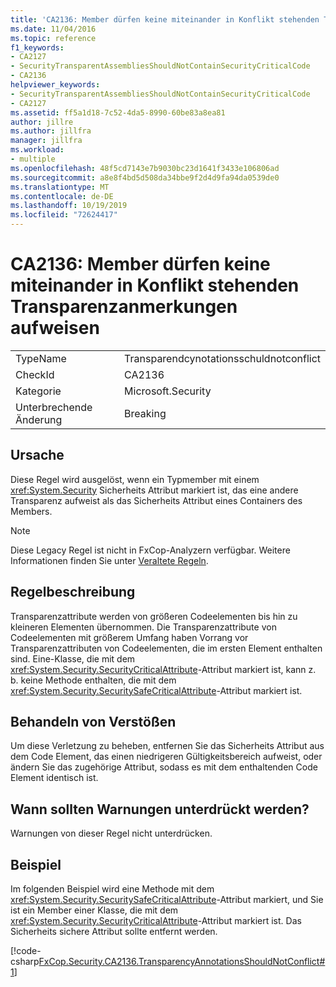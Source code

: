 ```yaml
---
title: 'CA2136: Member dürfen keine miteinander in Konflikt stehenden Transparenzanmerkungen aufweisen'
ms.date: 11/04/2016
ms.topic: reference
f1_keywords:
- CA2127
- SecurityTransparentAssembliesShouldNotContainSecurityCriticalCode
- CA2136
helpviewer_keywords:
- SecurityTransparentAssembliesShouldNotContainSecurityCriticalCode
- CA2127
ms.assetid: ff5a1d18-7c52-4da5-8990-60be83a8ea81
author: jillre
ms.author: jillfra
manager: jillfra
ms.workload:
- multiple
ms.openlocfilehash: 48f5cd7143e7b9030bc23d1641f3433e106806ad
ms.sourcegitcommit: a8e8f4bd5d508da34bbe9f2d4d9fa94da0539de0
ms.translationtype: MT
ms.contentlocale: de-DE
ms.lasthandoff: 10/19/2019
ms.locfileid: "72624417"
---
```

# <a name="ca2136-members-should-not-have-conflicting-transparency-annotations"></a>CA2136: Member dürfen keine miteinander in Konflikt stehenden Transparenzanmerkungen aufweisen

|||
|-|-|
|TypeName|Transparendcynotationsschuldnotconflict|
|CheckId|CA2136|
|Kategorie|Microsoft.Security|
|Unterbrechende Änderung|Breaking|

## <a name="cause"></a>Ursache
Diese Regel wird ausgelöst, wenn ein Typmember mit einem <xref:System.Security> Sicherheits Attribut markiert ist, das eine andere Transparenz aufweist als das Sicherheits Attribut eines Containers des Members.

> [!NOTE]
> Diese Legacy Regel ist nicht in FxCop-Analyzern verfügbar. Weitere Informationen finden Sie unter [Veraltete Regeln](fxcop-rule-port-status.md#deprecated-rules).

## <a name="rule-description"></a>Regelbeschreibung
Transparenzattribute werden von größeren Codeelementen bis hin zu kleineren Elementen übernommen. Die Transparenzattribute von Codeelementen mit größerem Umfang haben Vorrang vor Transparenzattributen von Codeelementen, die im ersten Element enthalten sind. Eine-Klasse, die mit dem <xref:System.Security.SecurityCriticalAttribute>-Attribut markiert ist, kann z. b. keine Methode enthalten, die mit dem <xref:System.Security.SecuritySafeCriticalAttribute>-Attribut markiert ist.

## <a name="how-to-fix-violations"></a>Behandeln von Verstößen
Um diese Verletzung zu beheben, entfernen Sie das Sicherheits Attribut aus dem Code Element, das einen niedrigeren Gültigkeitsbereich aufweist, oder ändern Sie das zugehörige Attribut, sodass es mit dem enthaltenden Code Element identisch ist.

## <a name="when-to-suppress-warnings"></a>Wann sollten Warnungen unterdrückt werden?
Warnungen von dieser Regel nicht unterdrücken.

## <a name="example"></a>Beispiel
Im folgenden Beispiel wird eine Methode mit dem <xref:System.Security.SecuritySafeCriticalAttribute>-Attribut markiert, und Sie ist ein Member einer Klasse, die mit dem <xref:System.Security.SecurityCriticalAttribute>-Attribut markiert ist. Das Sicherheits sichere Attribut sollte entfernt werden.

[!code-csharp[FxCop.Security.CA2136.TransparencyAnnotationsShouldNotConflict#1](../code-quality/codesnippet/CSharp/ca2136-members-should-not-have-conflicting-transparency-annotations_1.cs)]
